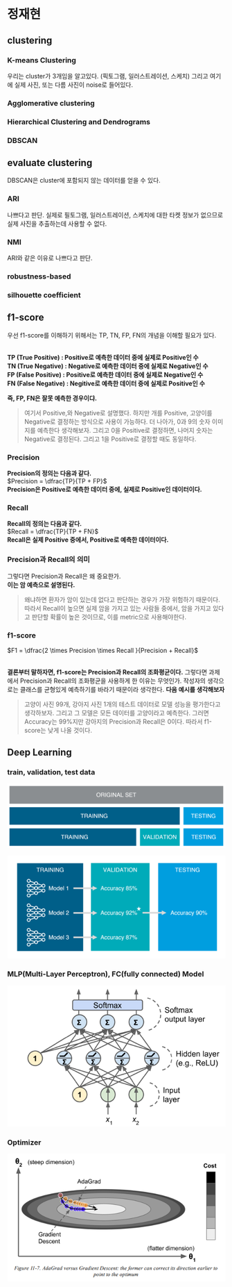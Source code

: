 # 정재현

## clustering

### K-means Clustering

우리는 cluster가 3개임을 알고있다. (픽토그램, 일러스트레이션, 스케치) 그리고 여기에 실제 사진, 또는 다름 사진이 noise로 들어있다. 

### Agglomerative clustering

### Hierarchical Clustering and Dendrograms

### DBSCAN

## evaluate clustering

DBSCAN은 cluster에 포함되지 않는 데이터를 얻을 수 있다.

### ARI

나쁘다고 판단. 실제로 필토그램, 일러스트레이션, 스케치에 대한 타켓 정보가 없으므로 실제 사진을 추출하는데 사용할 수 없다.

### NMI

ARI와 같은 이유로 나쁘다고 판단.

### robustness-based

### silhouette coefficient

## f1-score

우선 f1-score를 이해하기 위해서는 TP, TN, FP, FN의 개념을 이해할 필요가 있다.<br/><br/>

**TP (True Positive) : Positive로 예측한 데이터 중에 실제로 Positive인 수**<br/>
**TN (True Negative) : Negative로 예측한 데이터 중에 실제로 Negative인 수**<br/>
**FP (False Positive) : Positive로 예측한 데이터 중에 실제로 Negative인 수**<br/>
**FN (False Negative) : Negitive로 예측한 데이터 중에 실제로 Positive인 수**<br/>

**즉, FP, FN은 잘못 예측한 경우이댜.**

> 여기서 Positive,와 Negative로 설명했다. 하지만 개를 Positive, 고양이를 Negative로 결정하는 방식으로 사용이 가능하다.
> 더 나아가, 0과 9의 숫자 이미지를 예측한다 생각해보자. 그리고 0을 Positive로 결정하면, 나머지 숫자는 Negative로 결정된다. 그리고 1을 Positive로 결정할 때도 동일하다.

### Precision

**Precision의 정의는 다음과 같다.**<br/>
$Precision = \dfrac{TP}{TP + FP}$<br/>
**Precision은 Positive로 예측한 데이터 중에, 실제로 Positive인 데이터이다.**

### Recall

**Recall의 정의는 다음과 같다.**<br/>
$Recall = \dfrac{TP}{TP + FN}$<br/>
**Recall은 실제 Positive 중에서, Positive로 예측한 데이터이다.**

### Precision과 Recall의 의미

그렇다면 Precision과 Recall은 왜 중요한가. <br/>
**이는 암 예측으로 설명된다.**<br/>
> 왜냐하면 환자가 암이 있는데 없다고 판단하는 경우가 가장 위험하기 때문이다. 따라서 Recall이 높으면 실제 암을 가지고 있는 사람들 중에서, 암을 가지고 있다고 판단할 확률이 높은 것이므로, 이를 metric으로 사용해야한다.

### f1-score

$F1 = \dfrac{2 \times Precision \times Recall }{Precision + Recall}$<br/><br/>

**결론부터 말하자면, f1-score는 Precision과 Recall의 조화평균이다.**
그렇다면 과제에서 Precision과 Recall의 조화평균을 사용하게 한 이유는 무엇인가.
작성자의 생각으로는 클래스를 균형있게 예측하기를 바라기 때문이라 생각한다.
**다음 예시를 생각해보자**<br/>
> 고양이 사진 99개, 강아지 사진 1개의 테스트 데이터로 모델 성능을 평가한다고 생각하보자. 그리고 그 모델은 모든 데이터를 고양이라고 예측한다. 그러면 Accuracy는 99%지만 강아지의 Precision과 Recall은 0이다. 따라서 f1-score는 낮게 나올 것이다.

## Deep Learning

### train, validation, test data

![](static/train_valid_test.png)<br/>

![](static/eval_model.png)<br/>

### MLP(Multi-Layer Perceptron), FC(fully connected) Model

![](static/model.png)<br/>

### Optimizer

![](static/optimizer.png)<br/>
